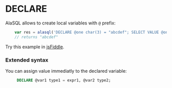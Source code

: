 # DECLARE

AlaSQL allows to create local variables with ```@``` prefix:
```js
    var res = alasql('DECLARE @one char(3) = "abcdef"; SELECT VALUE @one')[1];
    // returns "abcdef"
```
Try this example in [jsFiddle](http://jsfiddle.net/agershun/g9jmt6hg/5/).

### Extended syntax
You can assign value immediatly to the declared variable:
```sql
     DECLARE @var1 type1 = expr1, @var2 type2;
```